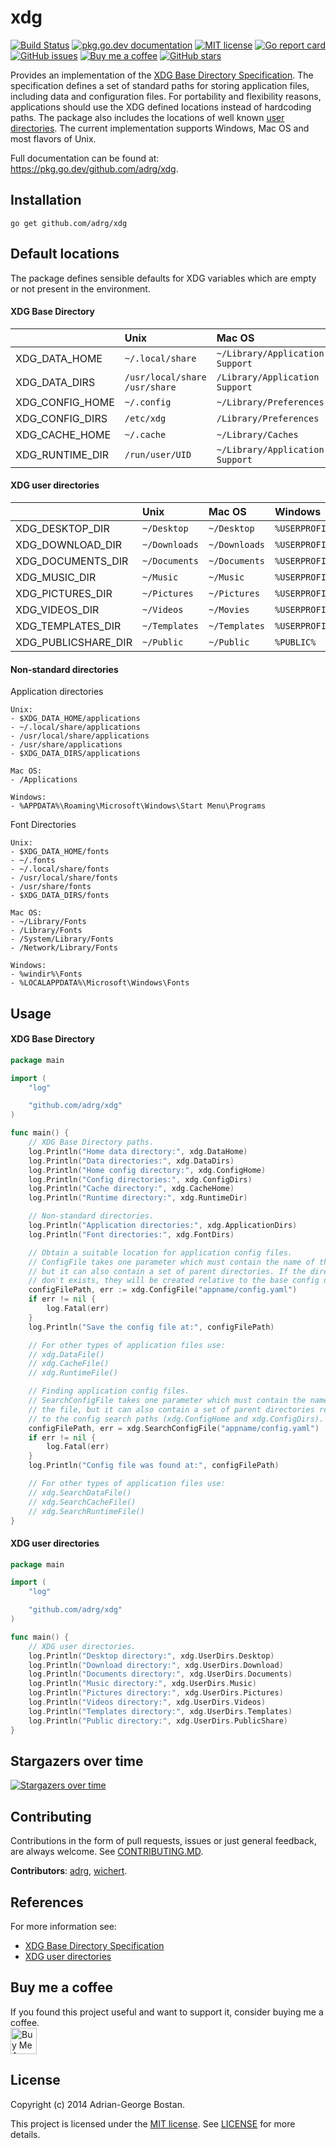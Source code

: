 xdg
===

[![Build Status](https://github.com/adrg/xdg/workflows/CI/badge.svg)](https://github.com/adrg/xdg/actions?query=workflow%3ACI)
[![pkg.go.dev documentation](https://pkg.go.dev/badge/github.com/adrg/xdg)](https://pkg.go.dev/github.com/adrg/xdg)
[![MIT license](https://img.shields.io/badge/license-MIT-red.svg?style=flat-square)](https://opensource.org/licenses/MIT)
[![Go report card](https://goreportcard.com/badge/github.com/adrg/xdg)](https://goreportcard.com/report/github.com/adrg/xdg)
[![GitHub issues](https://img.shields.io/github/issues/adrg/xdg)](https://github.com/adrg/xdg/issues)
[![Buy me a coffee](https://img.shields.io/static/v1.svg?label=%20&message=Buy%20me%20a%20coffee&color=FF813F&logo=buy%20me%20a%20coffee&logoColor=white)](https://www.buymeacoffee.com/adrg)
[![GitHub stars](https://img.shields.io/github/stars/adrg/xdg?style=social)](https://github.com/adrg/xdg/stargazers)

Provides an implementation of the [XDG Base Directory Specification](https://specifications.freedesktop.org/basedir-spec/basedir-spec-latest.html).
The specification defines a set of standard paths for storing application files,
including data and configuration files. For portability and flexibility reasons,
applications should use the XDG defined locations instead of hardcoding paths.
The package also includes the locations of well known [user directories](https://wiki.archlinux.org/index.php/XDG_user_directories).
The current implementation supports Windows, Mac OS and most flavors of Unix.

Full documentation can be found at: https://pkg.go.dev/github.com/adrg/xdg.

## Installation
    go get github.com/adrg/xdg

## Default locations

The package defines sensible defaults for XDG variables which are empty or not
present in the environment.

#### XDG Base Directory

|                 | Unix                                | Mac OS                          | Windows                                 |
| :---            | :---                                | :-----                          | :---                                    |
| XDG_DATA_HOME   | `~/.local/share`                    | `~/Library/Application Support` | `%LOCALAPPDATA%`                        |
| XDG_DATA_DIRS   | `/usr/local/share`<br/>`/usr/share` | `/Library/Application Support`  | `%APPDATA%\Roaming`<br/>`%PROGRAMDATA%` |
| XDG_CONFIG_HOME | `~/.config`                         | `~/Library/Preferences`         | `%LOCALAPPDATA%`                        |
| XDG_CONFIG_DIRS | `/etc/xdg`                          | `/Library/Preferences`          | `%PROGRAMDATA%`                         |
| XDG_CACHE_HOME  | `~/.cache`                          | `~/Library/Caches`              | `%LOCALAPPDATA%\cache`                  |
| XDG_RUNTIME_DIR | `/run/user/UID`                     | `~/Library/Application Support` | `%LOCALAPPDATA%`                        |

#### XDG user directories

|                     | Unix          | Mac OS        | Windows                   |
| :---                | :---          | :-----        | :---                      |
| XDG_DESKTOP_DIR     | `~/Desktop`   | `~/Desktop`   | `%USERPROFILE%/Desktop`   |
| XDG_DOWNLOAD_DIR    | `~/Downloads` | `~/Downloads` | `%USERPROFILE%/Downloads` |
| XDG_DOCUMENTS_DIR   | `~/Documents` | `~/Documents` | `%USERPROFILE%/Documents` |
| XDG_MUSIC_DIR       | `~/Music`     | `~/Music`     | `%USERPROFILE%/Music`     |
| XDG_PICTURES_DIR    | `~/Pictures`  | `~/Pictures`  | `%USERPROFILE%/Pictures`  |
| XDG_VIDEOS_DIR      | `~/Videos`    | `~/Movies`    | `%USERPROFILE%/Videos`    |
| XDG_TEMPLATES_DIR   | `~/Templates` | `~/Templates` | `%USERPROFILE%/Templates` |
| XDG_PUBLICSHARE_DIR | `~/Public`    | `~/Public`    | `%PUBLIC%`                |

#### Non-standard directories

Application directories

```
Unix:
- $XDG_DATA_HOME/applications
- ~/.local/share/applications
- /usr/local/share/applications
- /usr/share/applications
- $XDG_DATA_DIRS/applications

Mac OS:
- /Applications

Windows:
- %APPDATA%\Roaming\Microsoft\Windows\Start Menu\Programs
```

Font Directories

```
Unix:
- $XDG_DATA_HOME/fonts
- ~/.fonts
- ~/.local/share/fonts
- /usr/local/share/fonts
- /usr/share/fonts
- $XDG_DATA_DIRS/fonts

Mac OS:
- ~/Library/Fonts
- /Library/Fonts
- /System/Library/Fonts
- /Network/Library/Fonts

Windows:
- %windir%\Fonts
- %LOCALAPPDATA%\Microsoft\Windows\Fonts
```

## Usage

#### XDG Base Directory

```go
package main

import (
	"log"

	"github.com/adrg/xdg"
)

func main() {
	// XDG Base Directory paths.
	log.Println("Home data directory:", xdg.DataHome)
	log.Println("Data directories:", xdg.DataDirs)
	log.Println("Home config directory:", xdg.ConfigHome)
	log.Println("Config directories:", xdg.ConfigDirs)
	log.Println("Cache directory:", xdg.CacheHome)
	log.Println("Runtime directory:", xdg.RuntimeDir)

	// Non-standard directories.
	log.Println("Application directories:", xdg.ApplicationDirs)
	log.Println("Font directories:", xdg.FontDirs)

	// Obtain a suitable location for application config files.
	// ConfigFile takes one parameter which must contain the name of the file,
	// but it can also contain a set of parent directories. If the directories
	// don't exists, they will be created relative to the base config directory.
	configFilePath, err := xdg.ConfigFile("appname/config.yaml")
	if err != nil {
		log.Fatal(err)
	}
	log.Println("Save the config file at:", configFilePath)

	// For other types of application files use:
	// xdg.DataFile()
	// xdg.CacheFile()
	// xdg.RuntimeFile()

	// Finding application config files.
	// SearchConfigFile takes one parameter which must contain the name of
	// the file, but it can also contain a set of parent directories relative
	// to the config search paths (xdg.ConfigHome and xdg.ConfigDirs).
	configFilePath, err = xdg.SearchConfigFile("appname/config.yaml")
	if err != nil {
		log.Fatal(err)
	}
	log.Println("Config file was found at:", configFilePath)

	// For other types of application files use:
	// xdg.SearchDataFile()
	// xdg.SearchCacheFile()
	// xdg.SearchRuntimeFile()
}
```

#### XDG user directories

```go
package main

import (
	"log"

	"github.com/adrg/xdg"
)

func main() {
	// XDG user directories.
	log.Println("Desktop directory:", xdg.UserDirs.Desktop)
	log.Println("Download directory:", xdg.UserDirs.Download)
	log.Println("Documents directory:", xdg.UserDirs.Documents)
	log.Println("Music directory:", xdg.UserDirs.Music)
	log.Println("Pictures directory:", xdg.UserDirs.Pictures)
	log.Println("Videos directory:", xdg.UserDirs.Videos)
	log.Println("Templates directory:", xdg.UserDirs.Templates)
	log.Println("Public directory:", xdg.UserDirs.PublicShare)
}
```

## Stargazers over time

[![Stargazers over time](https://starchart.cc/adrg/xdg.svg)](https://starchart.cc/adrg/xdg)

## Contributing

Contributions in the form of pull requests, issues or just general feedback,
are always welcome.
See [CONTRIBUTING.MD](https://github.com/adrg/xdg/blob/master/CONTRIBUTING.md).

**Contributors**:
[adrg](https://github.com/adrg),
[wichert](https://github.com/wichert).

## References

For more information see:
* [XDG Base Directory Specification](https://specifications.freedesktop.org/basedir-spec/basedir-spec-latest.html)
* [XDG user directories](https://wiki.archlinux.org/index.php/XDG_user_directories)

## Buy me a coffee

If you found this project useful and want to support it, consider buying me a coffee.  
<a href="https://www.buymeacoffee.com/adrg">
    <img src="https://cdn.buymeacoffee.com/buttons/v2/arial-orange.png" alt="Buy Me A Coffee" height="42px">
</a>

## License

Copyright (c) 2014 Adrian-George Bostan.

This project is licensed under the [MIT license](https://opensource.org/licenses/MIT).
See [LICENSE](https://github.com/adrg/xdg/blob/master/LICENSE) for more details.
